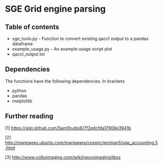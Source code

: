 # SGE Grid engine parsing

## Table of contents

- sge_tools.py - Function to convert existing qacct output to a pandas dataframe
- example_usage.py - An example usage script plot
- qacct_output.txt

## Dependencies

The functions have the following dependencies. In brackets

- python
- pandas
- matplotlib





## Further reading
[1] https://gist.github.com/SamStudio8/7f2edcfda17906e3941b

[2] http://manpages.ubuntu.com/manpages/cosmic/en/man5/sge_accounting.5.html

[3] http://www.colbyimaging.com/wiki/neuroimaging/tbss
